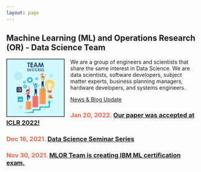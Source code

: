 ```yaml
---
layout: page
---
```

<meta name="viewport" content="width=device-width, initial-scale=1">
<style>
#hp  {
float: left;    
 margin: 0 15px 0 0;
}
img {
  border: 2px solid #555;
}
</style>
<script src="https://kit.fontawesome.com/7812f4f196.js" crossorigin="anonymous"></script>



<p><h2>Machine Learning (ML) and Operations Research (OR) - Data Science Team</h2></p>
  
<p><img src="/pics/Team-Business-People-Success-Teamwork-Group-4630294.png" id="hp" alt="" width="150"></p>
<p>We are a group of engineers and scientists that share the same interest in Data Science. We are data scientists, software developers, subject matter experts, business planning managers, hardware developers, and systems engineers. </p>




<p><a href='https://ml-or-ds-team.github.io/blog/'>News & Blog Update</a><p>
<p><h3 style="color:Tomato;">Jan 20, 2022. <a href='https://ml-or-ds-team.github.io/news/2022/01/20/news.html'>Our paper was accepted at ICLR 2022!</a></h3></p>
<p><h3 style="color:Tomato;">Dec 16, 2021. <a href="https://ml-or-ds-team.github.io/seminar_series/2021/12/16/seminar.html">Data Science Seminar Series</a></h3></p>
<p><h3 style="color:Tomato;">Nov 30, 2021. <a href="https://ml-or-ds-team.github.io/outreach/2021/11/30/education.html">MLOR Team is creating IBM ML certification exam.</h3></h3></p>
